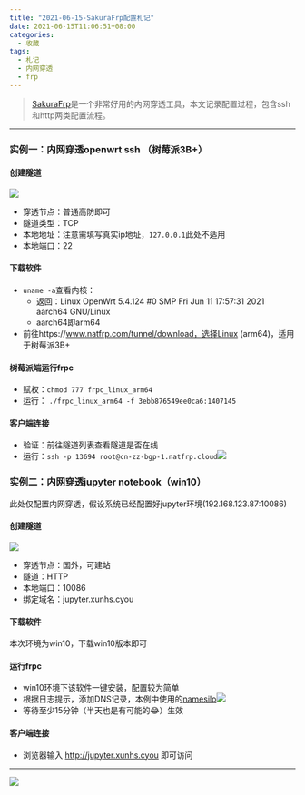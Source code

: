```yaml
---
title: "2021-06-15-SakuraFrp配置札记"
date: 2021-06-15T11:06:51+08:00
categories:
  - 收藏
tags:
  - 札记
  - 内网穿透
  - frp
---
```

> [SakuraFrp](https://www.natfrp.com/)是一个非常好用的内网穿透工具，本文记录配置过程，包含ssh和http两类配置流程。

<!--more-->

------------

<!-- content -->

### 实例一：内网穿透openwrt ssh （树莓派3B+）
#### 创建隧道
![](https://cdn.jsdelivr.net/gh/xunhs/image_host@master/PicX/20210615111127.png)
- 穿透节点：普通高防即可
- 隧道类型：TCP
- 本地地址：注意需填写真实ip地址，`127.0.0.1`此处不适用
- 本地端口：22

#### 下载软件
- `uname -a`查看内核：
  - 返回：Linux OpenWrt 5.4.124 #0 SMP Fri Jun 11 17:57:31 2021 aarch64 GNU/Linux
  - aarch64即arm64
- 前往https://www.natfrp.com/tunnel/download，选择Linux (arm64)，适用于树莓派3B+


#### 树莓派端运行frpc
- 赋权：`chmod 777 frpc_linux_arm64`
- 运行： `./frpc_linux_arm64 -f 3ebb876549ee0ca6:1407145`

#### 客户端连接
- 验证：前往隧道列表查看隧道是否在线
- 运行：`ssh -p 13694 root@cn-zz-bgp-1.natfrp.cloud`![](https://cdn.jsdelivr.net/gh/xunhs-hosts/pic@master/20210617091512.png)



### 实例二：内网穿透jupyter notebook（win10）
此处仅配置内网穿透，假设系统已经配置好jupyter环境(192.168.123.87:10086)
#### 创建隧道
![](https://cdn.jsdelivr.net/gh/xunhs/image_host@master/PicX/20210615112923.png)
- 穿透节点：国外，可建站
- 隧道：HTTP
- 本地端口：10086
- 绑定域名：jupyter.xunhs.cyou



#### 下载软件
本次环境为win10，下载win10版本即可

#### 运行frpc
- win10环境下该软件一键安装，配置较为简单
- 根据日志提示，添加DNS记录，本例中使用的[namesilo](https://www.namesilo.com/account_domain_manage_dns.php)![](https://cdn.jsdelivr.net/gh/xunhs/image_host@master/PicX/20210615113519.png)
- 等待至少15分钟（半天也是有可能的😂）生效

#### 客户端连接
- 浏览器输入 http://jupyter.xunhs.cyou 即可访问
---

<!-- pic -->
![](https://cdn.jsdelivr.net/gh/xunhs/image_host@master/PicX/20210615113826.jpg)